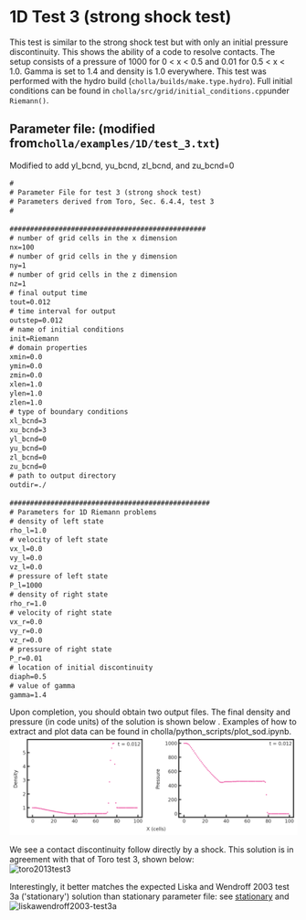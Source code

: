 # 1D Test 3 (strong shock test)
This test is similar to the strong shock test but with only an initial pressure discontinuity. This shows the ability of a code to resolve contacts. The setup consists of a pressure of 1000 for 0 \< x \< 0.5 and 0.01 for 0.5 \< x \< 1.0. Gamma is set to 1.4 and density is 1.0 everywhere. This test was performed with the hydro build (`cholla/builds/make.type.hydro`). Full initial conditions can be found in `cholla/src/grid/initial_conditions.cpp`under `Riemann()`. 

## Parameter file: (modified from`cholla/examples/1D/test_3.txt`)
Modified to add yl_bcnd, yu_bcnd, zl_bcnd, and zu_bcnd=0
```
#
# Parameter File for test 3 (strong shock test)
# Parameters derived from Toro, Sec. 6.4.4, test 3
#

################################################
# number of grid cells in the x dimension
nx=100
# number of grid cells in the y dimension
ny=1
# number of grid cells in the z dimension
nz=1
# final output time
tout=0.012
# time interval for output
outstep=0.012
# name of initial conditions
init=Riemann
# domain properties
xmin=0.0
ymin=0.0
zmin=0.0
xlen=1.0
ylen=1.0
zlen=1.0
# type of boundary conditions
xl_bcnd=3
xu_bcnd=3
yl_bcnd=0
yu_bcnd=0
zl_bcnd=0
zu_bcnd=0
# path to output directory
outdir=./

#################################################
# Parameters for 1D Riemann problems
# density of left state
rho_l=1.0
# velocity of left state
vx_l=0.0
vy_l=0.0
vz_l=0.0
# pressure of left state
P_l=1000
# density of right state
rho_r=1.0
# velocity of right state
vx_r=0.0
vy_r=0.0
vz_r=0.0
# pressure of right state
P_r=0.01
# location of initial discontinuity
diaph=0.5
# value of gamma
gamma=1.4
```
Upon completion, you should obtain two output files. The final density and pressure (in code units) of the solution is shown below . Examples of how to extract and plot data can be found in cholla/python_scripts/plot_sod.ipynb.  
<img src="./images/1dtest-3_density_pressure.png" alt="Two scatter plots side by side, showing density vs cells in the x direction on the left and pressure vs cells in the x direction on the right. The density plot shows a value of 1.0 gradually decrease to 0.1 by x = 40 cells, where it reamins constant until x = 70 cells. Here it jumps to a value of 6 before dropping back down to a value of 1. The width of the spike is around 10 cells. The density remains at 1 for the remainder of the grid. The pressure plot shows a value of 1000 gradually decrease to 450 by x = 40 cells. Here it remains approximately constant until x = 80 cells where it drops discontinuously to a value approaching zero. In the upper right hand corner of both plots is the text 't= 0.012'." width="1200" />  

We see a contact discontinuity follow directly by a shock. This solution is in agreement with that of Toro test 3, shown below:  
![toro2013test3](https://github.com/evazlimen/cholla-example-tests/assets/109487593/0eb33a5e-331a-4548-bfff-a492378e959e)



    
Interestingly, it better matches the expected Liska and Wendroff 2003 test 3a ('stationary') solution than stationary parameter file: see [stationary](https://github.com/evazlimen/cholla-example-tests/blob/main/1d_stationary.md) and 
![liskawendroff2003-test3a](https://github.com/evazlimen/cholla-example-tests/assets/109487593/892728ed-2ed6-433e-ab83-059f99238149)
